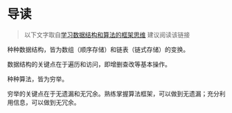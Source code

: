# 导读 

>以下文字取自[学习数据结构和算法的框架思维](https://labuladong.online/algo/essential-technique/algorithm-summary/#%E6%95%B0%E6%8D%AE%E7%BB%93%E6%9E%84%E7%9A%84%E5%AD%98%E5%82%A8%E6%96%B9%E5%BC%8F)
建议阅读该链接

种种数据结构，皆为数组（顺序存储）和链表（链式存储）的变换。

数据结构的关键点在于遍历和访问，即增删查改等基本操作。

种种算法，皆为穷举。

穷举的关键点在于无遗漏和无冗余。熟练掌握算法框架，可以做到无遗漏；充分利用信息，可以做到无冗余。